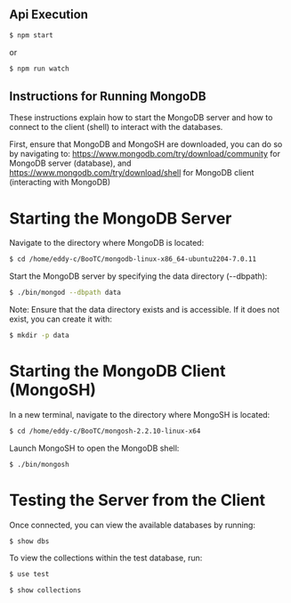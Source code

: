 ## Api Execution

```sh
$ npm start
```
or 

```sh
$ npm run watch
```

## Instructions for Running MongoDB

These instructions explain how to start the MongoDB server and how to connect to the client (shell) to interact with the databases. 

First, ensure that MongoDB and MongoSH are downloaded, you can do so by navigating to: https://www.mongodb.com/try/download/community for MongoDB server (database),  and https://www.mongodb.com/try/download/shell for MongoDB client (interacting with MongoDB)


# Starting the MongoDB Server

Navigate to the directory where MongoDB is located:
```sh
$ cd /home/eddy-c/BooTC/mongodb-linux-x86_64-ubuntu2204-7.0.11
```
Start the MongoDB server by specifying the data directory (--dbpath):

```sh
$ ./bin/mongod --dbpath data
```
Note: Ensure that the data directory exists and is accessible. If it does not exist, you can create it with:

```sh
$ mkdir -p data
```
# Starting the MongoDB Client (MongoSH)

In a new terminal, navigate to the directory where MongoSH is located:

```bash
$ cd /home/eddy-c/BooTC/mongosh-2.2.10-linux-x64
```
Launch MongoSH to open the MongoDB shell:

```bash
$ ./bin/mongosh
```

# Testing the Server from the Client

Once connected, you can view the available databases by running:

```sh
$ show dbs
```
To view the collections within the test database, run:

```sh
$ use test
```
```sh
$ show collections
```
